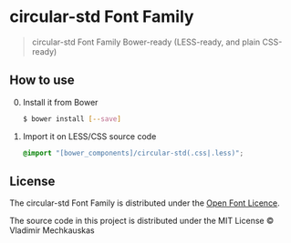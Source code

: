 # circular-std Font Family

> circular-std Font Family Bower-ready (LESS-ready, and plain CSS-ready)

## How to use

0. Install it from Bower

   ```sh
   $ bower install [--save] 
   ```

1. Import it on LESS/CSS source code

    ```css
    @import "[bower_components]/circular-std(.css|.less)";
    ```

## License

The circular-std Font Family is distributed under the [Open Font Licence](http://scripts.sil.org/cms/scripts/page.php?item_id=OFL_web).

The source code in this project is distributed under the MIT License &copy; Vladimir Mechkauskas
